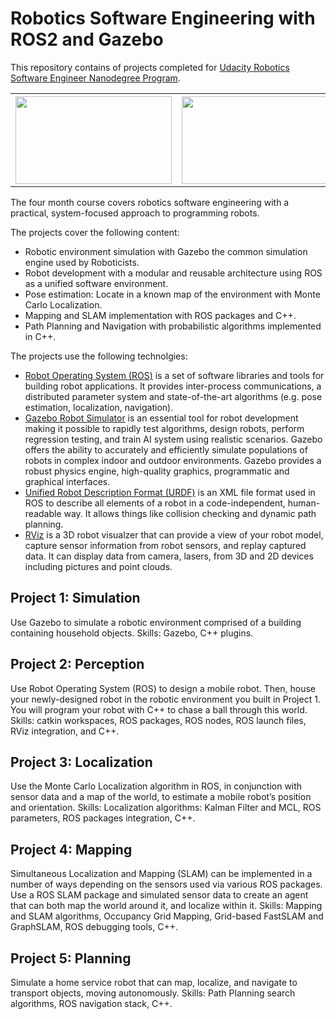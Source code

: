 # Robotics Software Engineering with ROS2 and Gazebo
This repository contains of projects completed for [Udacity Robotics Software Engineer Nanodegree Program](https://www.udacity.com/course/robotics-software-engineer--nd209). 

<table style="width:100%">
  <tr>
    <th>
       <a href="https://user-images.githubusercontent.com/5468707/121535884-d8bde100-ca02-11eb-96a3-1981ffe1a6a7.png">
       <img src="https://user-images.githubusercontent.com/5468707/121535884-d8bde100-ca02-11eb-96a3-1981ffe1a6a7.png"
        width="250" height="140">
    </th>
     <th>
       <a href="https://user-images.githubusercontent.com/5468707/123093583-26d3db00-d42c-11eb-96e1-9e387986c0db.gif">
       <img src="https://user-images.githubusercontent.com/5468707/123093583-26d3db00-d42c-11eb-96e1-9e387986c0db.gif"
        width="250" height="140">
    </th>
    <th>
       <a href="https://user-images.githubusercontent.com/5468707/123102365-44597280-d435-11eb-95c8-fc36e9becfb7.gif">
       <img src="https://user-images.githubusercontent.com/5468707/123102365-44597280-d435-11eb-95c8-fc36e9becfb7.gif"
        width="250" height="140">
    </th>   
  </tr>
</table>


The four month course covers robotics software engineering with a practical, system-focused approach to programming robots.

The projects cover the following content:
* Robotic environment simulation with Gazebo the common simulation engine used by Roboticists.
* Robot development with a modular and reusable architecture using ROS as a unified software environment.
* Pose estimation: Locate in a known map of the environment with Monte Carlo Localization.
* Mapping and SLAM implementation with ROS packages and C++.
* Path Planning and Navigation with probabilistic algorithms implemented in C++.

The projects use the following technolgies:
* [Robot Operating System (ROS)](https://www.ros.org/) is a set of software libraries and tools for building robot applications. It provides inter-process communications, a distributed parameter system and state-of-the-art algorithms (e.g. pose estimation, localization, navigation).
* [Gazebo Robot Simulator](http://gazebosim.org/) is an essential tool for robot development making it possible to rapidly test algorithms, design robots, perform regression testing, and train AI system using realistic scenarios. Gazebo offers the ability to accurately and efficiently simulate populations of robots in complex indoor and outdoor environments. Gazebo provides a robust physics engine, high-quality graphics, programmatic and graphical interfaces.
* [Unified Robot Description Format (URDF)](https://industrial-training-master.readthedocs.io/en/melodic/_source/session3/Intro-to-URDF.html) is an XML file format used in ROS to describe all elements of a robot in a code-independent, human-readable way. It allows things like collision checking and dynamic path planning.
* [RViz](http://wiki.ros.org/rviz) is a 3D robot visualzer that can provide a view of your robot model, capture sensor information from robot sensors, and replay captured data. It can display data from camera, lasers, from 3D and 2D devices including pictures and point clouds.

## Project 1: Simulation
Use Gazebo to simulate a robotic environment comprised of a building containing household objects. Skills: Gazebo, C++ plugins.

## Project 2: Perception
Use Robot Operating System (ROS) to design a mobile robot. Then, house your newly-designed robot in the robotic environment you built in Project 1. You will program your robot with C++ to chase a ball through this world. Skills: catkin workspaces, ROS packages, ROS nodes, ROS launch files, RViz integration, and C++.

## Project 3: Localization
Use the Monte Carlo Localization algorithm in ROS, in conjunction with sensor data and a map of the world, to estimate a mobile robot’s position and orientation. Skills: Localization algorithms: Kalman Filter and MCL, ROS parameters, ROS packages integration, C++.

## Project 4: Mapping
Simultaneous Localization and Mapping (SLAM) can be implemented in a number of ways depending on the sensors used via various ROS packages. Use a ROS SLAM package and simulated sensor data to create an agent that can both map the world around it, and localize within it. Skills: Mapping and SLAM algorithms, Occupancy Grid Mapping, Grid-based FastSLAM and GraphSLAM, ROS debugging tools, C++.

## Project 5: Planning
Simulate a home service robot that can map, localize, and navigate to transport objects, moving autonomously. Skills: Path Planning search algorithms, ROS navigation stack, C++.
